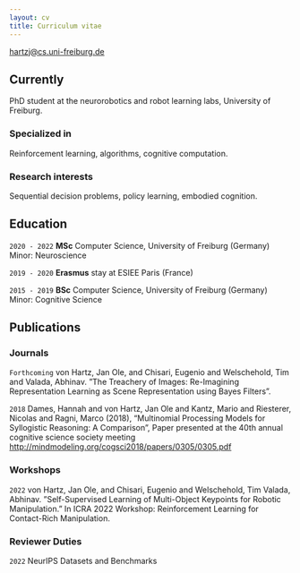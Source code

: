 ```yaml
---
layout: cv
title: Curriculum vitae
---
```


<!-- # Jan Ole von Hartz -->
<!-- Computer scientist. -->

<div id="webaddress">
<a href="hartzj@cs.uni-freiburg.de">hartzj@cs.uni-freiburg.de</a>
<!-- | <a href="http://en.wikipedia.org/wiki/Isaac_Newton">My wikipedia page</a> -->
</div>


## Currently

PhD student at the neurorobotics and robot learning labs, University of Freiburg.

### Specialized in

Reinforcement learning, algorithms, cognitive computation.

### Research interests

Sequential decision problems, policy learning, embodied cognition.

## Education

`2020 - 2022`
__MSc__ Computer Science, University of Freiburg (Germany)
Minor: Neuroscience

`2019 - 2020`
__Erasmus__ stay at ESIEE Paris (France)

`2015 - 2019`
__BSc__ Computer Science, University of Freiburg (Germany)
Minor: Cognitive Science



<!-- ## Awards

`2012`
President, *Royal Society*, London, UK

Associate, *French Academy of Science*, Paris, France
 -->


## Publications

<!-- A list is also available [online](http://scholar.google.co.uk/citations?user=LTOTl0YAAAAJ) -->

### Journals

`Forthcoming`
von Hartz, Jan Ole, and Chisari, Eugenio and Welschehold, Tim and Valada, Abhinav. ”The Treachery of Images: Re-Imagining Representation Learning as Scene Representation using Bayes Filters”. 

`2018`
Dames, Hannah and von Hartz, Jan Ole and Kantz, Mario and Riesterer, Nicolas and Ragni, Marco (2018), “Multinomial Processing Models for Syllogistic Reasoning: A Comparison”, Paper presented at the 40th annual cognitive science society meeting http://mindmodeling.org/cogsci2018/papers/0305/0305.pdf

### Workshops

`2022`
von Hartz, Jan Ole, and Chisari, Eugenio and Welschehold, Tim Valada, Abhinav. ”Self-Supervised Learning of Multi-Object Keypoints for Robotic Manipulation.” In ICRA 2022 Workshop: Reinforcement Learning for Contact-Rich Manipulation.

### Reviewer Duties

`2022`
NeurIPS Datasets and Benchmarks



<!-- ### Patents

`2012`
Infinitesimal calculus for solutions to physics problems, [SMBC](http://www.techdirt.com/articles/20121011/09312820678/if-patents-had-been-around-time-newton.shtml) patent 001


## Occupation

`1600`
__Royal Mint__, London

- Warden
- Minted coins

`1600`
__Lucasian professor of Mathematics__, Cambridge University -->
